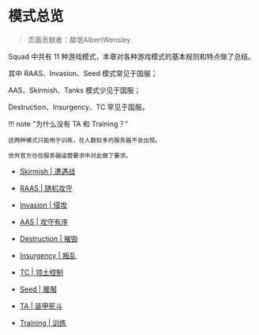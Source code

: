 # 模式总览

> 页面贡献者：桀氓AlbertWensley

Squad 中共有 11 种游戏模式，本章对各种游戏模式的基本规则和特点做了总结。

其中 RAAS、Invasion、Seed 模式常见于国服；

AAS、Skirmish、Tanks 模式少见于国服；

Destruction、Insurgency、TC 罕见于国服。

!!! note "为什么没有 TA 和 Training？"

    这两种模式只能用于训练，在人数较多的服务器不会出现。

    世外官方也在服务器运营要求中对此做了要求。

- [Skirmish | 遭遇战](./skirmish)

- [RAAS | 随机攻守](./raas)

- [Invasion | 侵攻](./invasion)

- [AAS | 攻守有序](./aas)

- [Destruction | 摧毁](./destruction)

- [Insurgency | 叛乱](./insurgency)

- [TC | 领土控制](./tc)

- [Seed | 暖服](./seed)

- [TA | 装甲死斗](./ta)

- [Training | 训练](./training)